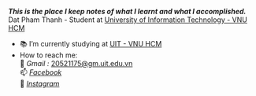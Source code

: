 _**This is the place I keep notes of what I learnt and what I accomplished.**_
Dat Pham Thanh - Student at [University of Information Technology - VNU HCM](https://www.uit.edu.vn/)
- 📚 I’m currently studying at [UIT - VNU HCM](https://www.uit.edu.vn/)
- How to reach me: 
<br />📧 *Gmail :* 20521175@gm.uit.edu.vn 
<br />📫 *[Facebook](https://www.facebook.com/thanhdatpham.uit)*
<br />📩 *[Instagram](https://www.instagram.com/thanhdatpham.uit/)* 

<!--
**kudat-uit/kudat-uit** is a ✨ _special_ ✨ repository because its `README.md` (this file) appears on your GitHub profile.

Here are some ideas to get you started:

- 🔭 I’m currently working on ...
- 🌱 I’m currently learning ...
- 👯 I’m looking to collaborate on ...
- 🤔 I’m looking for help with ...
- 💬 Ask me about ...
- 📫 How to reach me: ...
- 😄 Pronouns: ...
- ⚡ Fun fact: ...
-->
